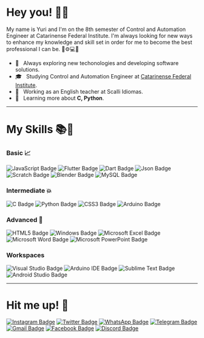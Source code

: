 # Hey you! 🖖🏾

My name is Yuri and I'm on the 8th semester of Control and Automation Engineer at Catarinense Federal Institute. I'm always looking for new ways to enhance my knowledge and skill set in order for me to become the best professional I can be. 🦾⚙️💻🤖

- 🤔 &nbsp; Always exploring new techonologies and developing software solutions.
- 🎓 &nbsp; Studying Control and Automation Engineer at <a href="https://luzerna.ifc.edu.br">Catarinense Federal Institute</a>.
- 💼 &nbsp; Working as an English teacher at Scalli Idiomas.
- 🌱 &nbsp; Learning more about **C, Python**.

---
# My Skills 📚🧠
### Basic 📈
![JavaScript Badge](https://img.shields.io/badge/JavaScript-323330?style=for-the-badge&logo=javascript&logoColor=F7DF1E)
![Flutter Badge](https://img.shields.io/badge/Flutter-02569B?style=for-the-badge&logo=flutter&logoColor=white)
![Dart Badge](https://img.shields.io/badge/Dart-0175C2?style=for-the-badge&logo=dart&logoColor=white)
![Json Badge](https://img.shields.io/badge/json-5E5C5C?style=for-the-badge&logo=json&logoColor=white)
![Scratch Badge](https://img.shields.io/badge/Scratch-4D97FF?style=for-the-badge&logo=Scratch&logoColor=white)
![Blender Badge](https://img.shields.io/badge/blender-%23F5792A.svg?style=for-the-badge&logo=blender&logoColor=white)
![MySQL Badge](https://img.shields.io/badge/MySQL-005C84?style=for-the-badge&logo=mysql&logoColor=white)

### Intermediate 💥
![C Badge](https://img.shields.io/badge/C-00599C?style=for-the-badge&logo=c&logoColor=white)
![Python Badge](https://img.shields.io/badge/Python-FFD43B?style=for-the-badge&logo=python&logoColor=darkgreen)
![CSS3 Badge](https://img.shields.io/badge/CSS3-1572B6?style=for-the-badge&logo=css3&logoColor=white)
![Arduino Badge](https://img.shields.io/badge/Arduino-00979D?style=for-the-badge&logo=Arduino&logoColor=white)

### Advanced 🚀
![HTML5 Badge](https://img.shields.io/badge/HTML5-E34F26?style=for-the-badge&logo=html5&logoColor=white)
![Windows Badge](https://img.shields.io/badge/Windows-0078D6?style=for-the-badge&logo=windows&logoColor=white)
![Microsoft Excel Badge](https://img.shields.io/badge/Microsoft_Excel-217346?style=for-the-badge&logo=microsoft-excel&logoColor=white)
![Microsoft Word Badge](https://img.shields.io/badge/Microsoft_Word-2B579A?style=for-the-badge&logo=microsoft-word&logoColor=white)
![Microsoft PowerPoint Badge](https://img.shields.io/badge/Microsoft_PowerPoint-B7472A?style=for-the-badge&logo=microsoft-powerpoint&logoColor=white)

### Workspaces
![Visual Studio Badge](https://img.shields.io/badge/Visual_Studio-5C2D91?style=for-the-badge&logo=visual%20studio&logoColor=white)
![Arduino IDE Badge](https://img.shields.io/badge/Arduino_IDE-00979D?style=for-the-badge&logo=arduino&logoColor=white)
![Sublime Text Badge](https://img.shields.io/badge/sublime_text-%23575757.svg?&style=for-the-badge&logo=sublime-text&logoColor=important)
![Android Studio Badge](https://img.shields.io/badge/Android_Studio-3DDC84?style=for-the-badge&logo=android-studio&logoColor=white)

---
# Hit me up! 📱

[![Instagram Badge](https://img.shields.io/badge/Instagram-E4405F?style=for-the-badge&logo=instagram&logoColor=white&link=https://www.instagram.com/papodedev/)](https://www.instagram.com/yu.araujo/) 
[![Twitter Badge](https://img.shields.io/badge/Twitter-1DA1F2?style=for-the-badge&logo=twitter&logoColor=white&link=https://twitter.com/gordo0904)](https://twitter.com/gordo0904)
[![WhatsApp Badge](https://img.shields.io/badge/WhatsApp-25D366?style=for-the-badge&logo=whatsapp&logoColor=white&link=https://wa.me/5521988574863)](https://wa.me/5521988574863)
[![Telegram Badge](https://img.shields.io/badge/Telegram-2CA5E0?style=for-the-badge&logo=telegram&logoColor=white&link=https://t.me/yuriDevF)](https://t.me/yuriDevF)
[![Gmail Badge](https://img.shields.io/badge/Gmail-D14836?style=for-the-badge&logo=gmail&logoColor=white&link=mailto:yuri.a2alves@gmail.com)](mailto:yuri.a2alves@gmail.com)
[![Facebook Badge](https://img.shields.io/badge/Facebook-1877F2?style=for-the-badge&logo=facebook&logoColor=white&link=https://www.facebook.com/yuri.araujo.3386/)](https://www.facebook.com/yuri.araujo.3386/)
[![Discord Badge](https://img.shields.io/badge/Discord-7289DA?style=for-the-badge&logo=discord&logoColor=white&link=https://discordapp.com/users/654837134728888320/)](https://discordapp.com/users/654837134728888320/)
